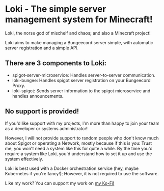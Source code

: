 # Loki - The simple server management system for Minecraft!

Loki, the norse god of mischeif and chaos; and also a Minecraft project!

Loki aims to make managing a Bungeecord server simple, with automatic server registration and a simple API.

## There are 3 components to Loki:
- spigot-server-microservice: Handles server-to-server communication.
- loki-bungee: Handles spigot server registration on your Bungeecord Proxy.
- loki-spigot: Sends server information to the spigot microservice and handles announcements.

## No support is provided!
If you'd like support with my projects, I'm more than happy to join your team as a developer or systems administrator!

However, I will not provide support to random people who don't know much about Spigot or operating a Network, mostly because if this is you:
Trust me, you won't need a system like this for quite a while. By the time you'd require a system like Loki, you'd understand how to set it up and use the system effectively.

Loki is best used with a Docker orchestration service (hey, maybe Kubernetes if you're fancy!); However, it is not required to use the software.

Like my work? You can support my work on [my Ko-Fi!](https://ko-fi.com/ripples1253) 